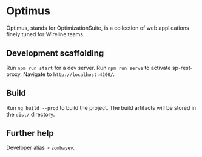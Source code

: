 # Optimus

Optimus, stands for OptimizationSuite, is a collection of web applications finely tuned for Wireline teams.

## Development scaffolding

Run `npm run start` for a dev server. Run `npm run serve` to activate sp-rest-proxy. Navigate to `http://localhost:4200/`.

## Build

Run `ng build --prod` to build the project. The build artifacts will be stored in the `dist/` directory.

## Further help

Developer alias > `zombayev`.
